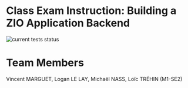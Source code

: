# Class Exam Instruction: Building a ZIO Application Backend

![current tests status](https://github.com/plugnpush/projectfunctionalprogramming2/actions/workflows/scala.yml/badge.svg)

# Team Members
Vincent MARGUET, Logan LE LAY, Michaël NASS, Loïc TRÉHIN (M1-SE2)
